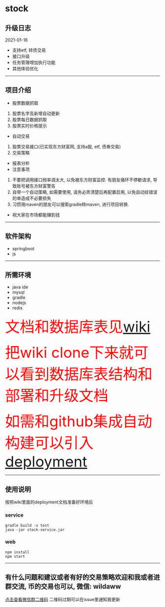 # stock

## 升级日志
2021-01-16
- 支持etf, 转债交易
- 接口升级
- 任务管理增加执行功能
- 其他体验优化

------------


## 项目介绍
- 股票数据抓取
 1. 股票名字及新增自动更新
 2. 股票每日数据抓取
 3. 股票实时价格提示
- 自动交易
 1. 股票交易接口(已实现东方财富网, 支持a股, etf, 债券交易)
 2. 交易策略
- 报表分析
- 注意事项
 1. 不要把调用接口频率调太大, 以免被东方财富监控. 有朋友循环不停歇请求, 导致账号被东方财富警告
 2. 自带一个自动策略, 如需要使用, 请务必弄清楚后再配置启用, 以免自动挂错误的单造成不必要损失
 3. 习惯用maven的朋友可以搜索gradle转maven, 进行项目转换.
- 祝大家在市场都能赚到钱

------------


## 软件架构
- springboot
- js

------------


## 所需环境
- java ide
- mysql
- gradle
- nodejs
- redis

<font color="red" size=8>文档和数据库表见[wiki](https://github.com/bosspen1/stock/wiki)</font>

<font color="red" size=8>把wiki clone下来就可以看到数据库表结构和部署和升级文档</font>

<font color="red" size=8>如需和github集成自动构建可以引入[deployment](https://github.com/bosspen1/deployment)</font>

------------


## 使用说明

按照wiki里面的deployment文档准备好环境后

### service
```shell
gradle build -x test
java -jar stock-service.jar
```

### web
```shell
npm install
npm start
```

------------

## 有什么问题和建议或者有好的交易策略欢迎和我或者进群交流, 币的交易也可以, 微信: wildaww
[点击查看微信群二维码](http://qmta9pe04.hd-bkt.clouddn.com/wechat.jpg)
二维码过期可以在issue里通知我更新

